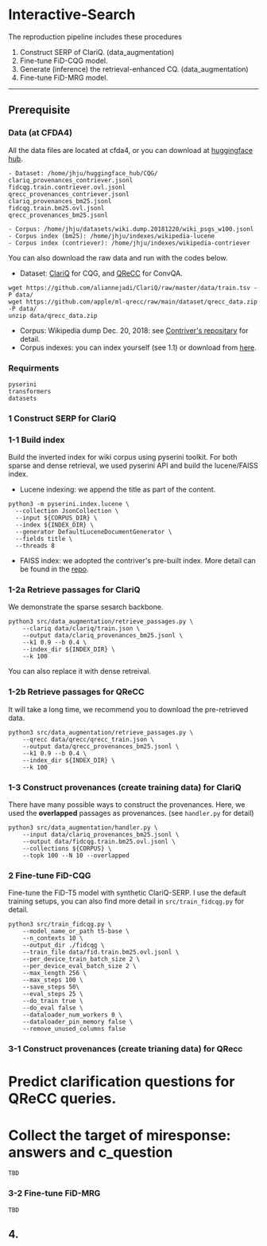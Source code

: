 # Interactive-Search

The reproduction pipeline includes these procedures

1. Construct SERP of ClariQ. (data_augmentation)
2. Fine-tune FiD-CQG model.
3. Generate (inference) the retrieval-enhanced CQ. (data_augmentation)
4. Fine-tune FiD-MRG model.

---
## Prerequisite
### Data (at CFDA4)
All the data files are located at cfda4, or you can download at [huggingface hub](https://huggingface.co/datasets/DylanJHJ/CQG/tree/main).
```
- Dataset: /home/jhju/huggingface_hub/CQG/
clariq_provenances_contriever.jsonl  
fidcqg.train.contriever.ovl.jsonl  
qrecc_provenances_contriever.jsonl
clariq_provenances_bm25.jsonl  
fidcqg.train.bm25.ovl.jsonl          
qrecc_provenances_bm25.jsonl

- Corpus: /home/jhju/datasets/wiki.dump.20181220/wiki_psgs_w100.jsonl
- Corpus index (bm25): /home/jhju/indexes/wikipedia-lucene
- Corpus index (contriever): /home/jhju/indexes/wikipedia-contriever
```

You can also download the raw data and run with the codes below.
- Dataset: [ClariQ](https://github.com/aliannejadi/ClariQ) for CQG, and [QReCC](https://github.com/apple/ml-qrecc) for ConvQA.
```
wget https://github.com/aliannejadi/ClariQ/raw/master/data/train.tsv -P data/
wget https://github.com/apple/ml-qrecc/raw/main/dataset/qrecc_data.zip -P data/
unzip data/qrecc_data.zip
```
- Corpus: Wikipedia dump Dec. 20, 2018: see [Contriver's repositary](https://github.com/facebookresearch/contriever) for detail.
- Corpus indexes: you can index yourself (see 1.1) or download from [here](#).

### Requirments
```
pyserini
transformers
datasets
```

### 1 Construct SERP for ClariQ
### 1-1 Build index
Build the inverted index for wiki corpus using pyserini toolkit.
For both sparse and dense retrieval, we used pyserini API and build the lucene/FAISS index.

- Lucene indexing: we append the title as part of the content.
```
python3 -m pyserini.index.lucene \
  --collection JsonCollection \
  --input ${CORPUS_DIR} \
  --index ${INDEX_DIR} \
  --generator DefaultLuceneDocumentGenerator \
  --fields title \
  --threads 8
```
- FAISS index: we adopted the contriver's pre-built index. More detail can be found in the [repo](https://github.com/facebookresearch/contriever).

### 1-2a Retrieve passages for ClariQ
We demonstrate the sparse sesarch backbone. 
```
python3 src/data_augmentation/retrieve_passages.py \
    --clariq data/clariq/train.json \
    --output data/clariq_provenances_bm25.jsonl \
    --k1 0.9 --b 0.4 \
    --index_dir ${INDEX_DIR} \
    --k 100
```
You can also replace it with dense retreival.

### 1-2b Retrieve passages for QReCC
It will take a long time, we recommend you to download the pre-retrieved data.
```
python3 src/data_augmentation/retrieve_passages.py \
    --qrecc data/qrecc/qrecc_train.json \
    --output data/qrecc_provenances_bm25.jsonl \
    --k1 0.9 --b 0.4 \
    --index_dir ${INDEX_DIR} \
    --k 100
```

### 1-3 Construct provenances (create training data) for ClariQ
There have many possible ways to construct the provenances.
Here, we used the **overlapped** passages as provenances. (see `handler.py` for detail)
```
python3 src/data_augmentation/handler.py \
    --input data/clariq_provenances_bm25.jsonl \
    --output data/fidcqg.train.bm25.ovl.jsonl \
    --collections ${CORPUS} \
    --topk 100 --N 10 --overlapped
```

### 2 Fine-tune FiD-CQG
Fine-tune the FiD-T5 model with synthetic ClariQ-SERP.
I use the default training setups, you can also find more detail in `src/train_fidcqg.py` for detail.
```
python3 src/train_fidcqg.py \
    --model_name_or_path t5-base \
    --n_contexts 10 \
    --output_dir ./fidcqg \
    --train_file data/fid.train.bm25.ovl.jsonl \ 
    --per_device_train_batch_size 2 \
    --per_device_eval_batch_size 2 \
    --max_length 256 \
    --max_steps 100 \
    --save_steps 50\
    --eval_steps 25 \
    --do_train true \
    --do_eval false \
    --dataloader_num_workers 0 \
    --dataloader_pin_memory false \
    --remove_unused_columns false
```

### 3-1 Construct provenances (create trianing data) for QRecc
# Predict clarification questions for QReCC queries.
# Collect the target of miresponse: answers and c_question
```
TBD
```

### 3-2 Fine-tune FiD-MRG
```
TBD
```

## 4. 
